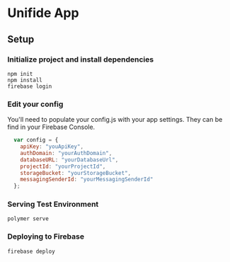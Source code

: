 # Unifide App #

## Setup ##
### Initialize project and install dependencies ###
```
npm init
npm install
firebase login
```
### Edit your config ###
You'll need to populate your config.js with your app settings. They can be find in your Firebase Console.
```js
  var config = {
    apiKey: "youApiKey",
    authDomain: "yourAuthDomain",
    databaseURL: "yourDatabaseUrl",
    projectId: "yourProjectId",
    storageBucket: "yourStorageBucket",
    messagingSenderId: "yourMessagingSenderId"
  };
```
### Serving Test Environment
```
polymer serve
```
### Deploying to Firebase
```
firebase deploy
```
